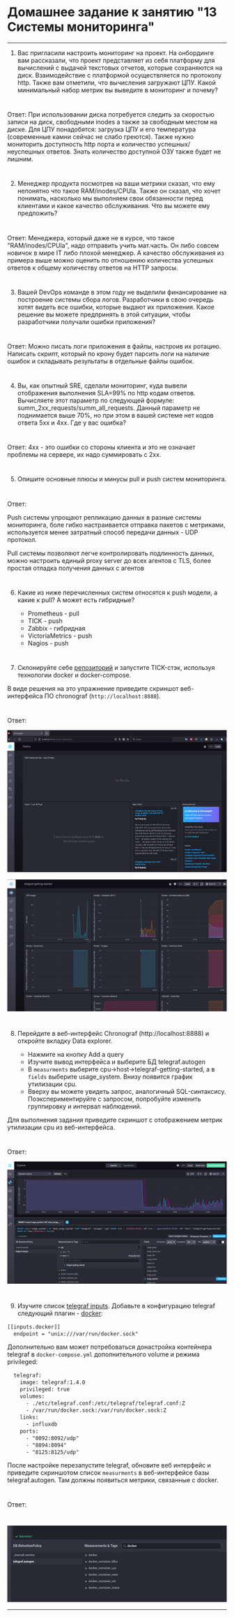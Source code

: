 # Домашнее задание к занятию "13 Системы мониторинга"

---
1. Вас пригласили настроить мониторинг на проект. На онбординге вам рассказали, что проект представляет из себя 
платформу для вычислений с выдачей текстовых отчетов, которые сохраняются на диск. Взаимодействие с платформой 
осуществляется по протоколу http. Также вам отметили, что вычисления загружают ЦПУ. Какой минимальный набор метрик вы
выведите в мониторинг и почему?
#
Ответ: При использовании диска потребуется следить за скоростью записи на диск, свободными inodes а также за свободным 
местом на диске. Для ЦПУ понадобятся: загрузка ЦПУ и его температура (современные камни сейчас не слабо греются). Также 
нужно мониторить доступность http порта и количество успешных/неуспешных ответов. Знать количество доступной ОЗУ также 
будет не лишним.
#
2. Менеджер продукта посмотрев на ваши метрики сказал, что ему непонятно что такое RAM/inodes/CPUla. Также он сказал, 
что хочет понимать, насколько мы выполняем свои обязанности перед клиентами и какое качество обслуживания. Что вы 
можете ему предложить?
#
Ответ: Менеджера, который даже не в курсе, что такое "RAM/inodes/CPUla", надо отправить учить мат.часть. Он либо совсем новичок
в мире IT либо плохой менеджер. А качество обслуживания из примера выше можно оценить по отношению количества успешных ответов
к общему количеству ответов на HTTP запросы.
#
3. Вашей DevOps команде в этом году не выделили финансирование на построение системы сбора логов. Разработчики в свою 
очередь хотят видеть все ошибки, которые выдают их приложения. Какое решение вы можете предпринять в этой ситуации, 
чтобы разработчики получали ошибки приложения?
#
Ответ: Можно писать логи приложения в файлы, настроив их ротацию. Написать скрипт, который по крону будет парсить логи на 
наличие ошибок и складывать результаты в отдельные файлы ошибок.
#
4. Вы, как опытный SRE, сделали мониторинг, куда вывели отображения выполнения SLA=99% по http кодам ответов. 
Вычисляете этот параметр по следующей формуле: summ_2xx_requests/summ_all_requests. Данный параметр не поднимается выше 
70%, но при этом в вашей системе нет кодов ответа 5xx и 4xx. Где у вас ошибка?
#
Ответ: 4хх - это ошибки со стороны клиента и это не означает проблемы на сервере, их надо суммировать с 2хх.
#
5. Опишите основные плюсы и минусы pull и push систем мониторинга.
#
Ответ:

Push системы упрощают репликацию данных в разные системы мониторинга, боле гибко настраивается отправка пакетов с метриками,
используется менее затратный способ передачи данных - UDP протокол.

Pull системы позволяют легче контролировать подлинность данных, можно настроить единый proxy server до всех агентов с TLS,
более простая отладка получения данных с агентов
#
6. Какие из ниже перечисленных систем относятся к push модели, а какие к pull? А может есть гибридные?

    - Prometheus - pull
    - TICK - push
    - Zabbix - гибридная
    - VictoriaMetrics - push
    - Nagios - push
#
7. Склонируйте себе [репозиторий](https://github.com/influxdata/sandbox/tree/master) и запустите TICK-стэк, 
используя технологии docker и docker-compose.

В виде решения на это упражнение приведите скриншот веб-интерфейса ПО chronograf (`http://localhost:8888`). 

#
Ответ:

![web1](https://github.com/antonmayko/devops-netology/blob/mon-01/mon/mon-01/assets/web1.png)

![web2](https://github.com/antonmayko/devops-netology/blob/mon-01/mon/mon-01/assets/web2.png)

#
8. Перейдите в веб-интерфейс Chronograf (http://localhost:8888) и откройте вкладку Data explorer.
        
    - Нажмите на кнопку Add a query
    - Изучите вывод интерфейса и выберите БД telegraf.autogen
    - В `measurments` выберите cpu->host->telegraf-getting-started, а в `fields` выберите usage_system. Внизу появится график утилизации cpu.
    - Вверху вы можете увидеть запрос, аналогичный SQL-синтаксису. Поэкспериментируйте с запросом, попробуйте изменить группировку и интервал наблюдений.

Для выполнения задания приведите скриншот с отображением метрик утилизации cpu из веб-интерфейса.
#
Ответ: 

![cpu_usage](https://github.com/antonmayko/devops-netology/blob/mon-01/mon/mon-01/assets/cpu_usage.png)
#
9. Изучите список [telegraf inputs](https://github.com/influxdata/telegraf/tree/master/plugins/inputs). 
Добавьте в конфигурацию telegraf следующий плагин - [docker](https://github.com/influxdata/telegraf/tree/master/plugins/inputs/docker):
```
[[inputs.docker]]
  endpoint = "unix:///var/run/docker.sock"
```

Дополнительно вам может потребоваться донастройка контейнера telegraf в `docker-compose.yml` дополнительного volume и 
режима privileged:
```
  telegraf:
    image: telegraf:1.4.0
    privileged: true
    volumes:
      - ./etc/telegraf.conf:/etc/telegraf/telegraf.conf:Z
      - /var/run/docker.sock:/var/run/docker.sock:Z
    links:
      - influxdb
    ports:
      - "8092:8092/udp"
      - "8094:8094"
      - "8125:8125/udp"
```

После настройке перезапустите telegraf, обновите веб интерфейс и приведите скриншотом список `measurments` в 
веб-интерфейсе базы telegraf.autogen. Там должны появиться метрики, связанные с docker.
#
Ответ:
#

![docker_metrics](https://github.com/antonmayko/devops-netology/blob/mon-01/mon/mon-01/assets/docker_metrics.png)

---

